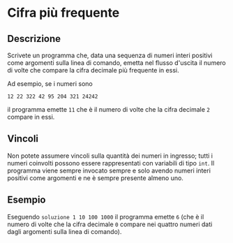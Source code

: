 Cifra più frequente
===================

Descrizione
-----------

Scrivete un programma che, data una sequenza di numeri interi positivi come
argomenti sulla linea di comando, emetta nel flusso d'uscita il numero di volte
che compare la cifra decimale più frequente in essi.

Ad esempio, se i numeri sono

    12 22 322 42 95 204 321 24242

il programma emette `11` che è il numero di volte che la cifra decimale `2`
compare in essi.


Vincoli
-------

Non potete assumere vincoli sulla quantità dei numeri in ingresso; tutti i
numeri coinvolti possono essere rappresentati con variabili di tipo `int`. Il
programma viene sempre invocato sempre e solo avendo numeri interi positivi
come argomenti e ne è sempre presente almeno uno.


Esempio
-------

Eseguendo `soluzione 1 10 100 1000` il programma emette `6` (che è il numero di
volte che la cifra decimale `0` compare nei quattro numeri dati dagli argomenti
sulla linea di comando).
